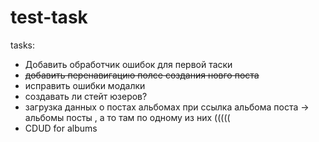 # test-task

tasks: 
  - Добавить обработчик ошибок для первой таски
  - ~~добавить перенавигацию полсе создания новго поста~~
  - исправить ошибки модалки
  - создавать ли стейт юзеров?
  - загрузка данных о постах альбомах при ссылка альбома поста -> альбомы посты , а то там по одному из них (((((
  - CDUD for albums
